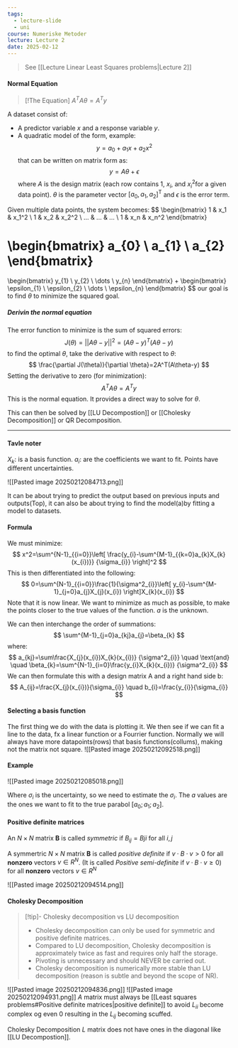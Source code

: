 ```yaml
---
tags:
  - lecture-slide
  - uni
course: Numeriske Metoder
lecture: Lecture 2
date: 2025-02-12
---
```

> See [[Lecture Linear Least Squares problems|Lecture 2]]

#### Normal Equation
> [!The Equation] 
> $A^TA \theta=A^Ty$

A dataset consist of:
- A predictor variable $x$ and a response variable $y$.
- A quadratic model of the form, example:
$$
y=a_{0}+a_{1}x+a_{2}x^2
$$
that can be written on matrix form as:
$$
y=A \theta+\epsilon
$$
where $A$ is the design matrix (each row contains 1, $x_{i}$​, and $x^2_{i}$​ for a given data point). $\theta$ is the parameter vector $[a_{0},a_{1},a_{2}]^\text{T}$ and $\epsilon$ is the error term.

Given multiple data points, the system becomes:
$$
\begin{bmatrix}
1 & x_1 & x_1^2 \\
1 & x_2 & x_2^2 \\
... & ... & ... \\
1 & x_n & x_n^2
\end{bmatrix}

\begin{bmatrix}
a_{0}  \\
a_{1} \\
a_{2}
\end{bmatrix}
=
\begin{bmatrix}
y_{1} \\
y_{2} \\
\dots \\
y_{n}
\end{bmatrix}
+
\begin{bmatrix}
\epsilon_{1} \\
\epsilon_{2} \\
\dots \\
\epsilon_{n}
\end{bmatrix}
$$
our goal is to find $\theta$ to minimize the squared goal.

##### Derivin the normal equation
The error function to minimize is the sum of squared errors:
$$
J(\theta)=||A\theta-y||^2=(A\theta-y)^T(A\theta-y)
$$
to find the optimal $\theta$, take the derivative with respect to $\theta$:
$$
\frac{\partial J(\theta)}{\partial \theta}=2A^T(A\theta-y)
$$
Setting the derivative to zero (for minimization):
$$
A^TA\theta=A^Ty
$$
This is the normal equation. It provides a direct way to solve for $\theta$.

This can then be solved by [[LU Decompostion]] or [[Cholesky Decomposition]] or QR Decomposition.

---
#### Tavle noter
$X_{k}$: is a basis function.
$a_{i}$: are the coefficients we want to fit.
Points have different uncertainties.

![[Pasted image 20250212084713.png]]

It can be about trying to predict the output based on previous inputs and outputs(Top), it can also be about trying to find the model(a)by fitting a model to datasets.

#### Formula
We must minimize:
$$
x^2=\sum^{N-1}_{{i=0}}\left[ \frac{y_{i}-\sum^{M-1}_{{k=0}a_{k}X_{k}(x_{i})}}
{\sigma_{i}} \right]^2
$$
This is then differentiated into the following:
$$
0=\sum^{N-1}_{{i=0}}\frac{1}{\sigma^2_{i}}\left[ y_{i}-\sum^{M-1}_{j=0}a_{j}X_{j}(x_{i}) \right]X_{k}(x_{i})
$$
Note that it is now linear. We want to minimize as much as possible, to make the points closer to the true values of the function. $a$ is the unknown.

We can then interchange the order of summations:
$$
\sum^{M-1}_{j=0}a_{kj}a_{j}=\beta_{k}
$$
where:
$$
a_{kj}=\sum\frac{X_{j}(x_{i})X_{k}(x_{i})}
{\sigma^2_{i}}
\quad
\text{and}
\quad
\beta_{k}=\sum^{N-1}_{i=0}\frac{y_{i}X_{k}(x_{i})}
{\sigma^2_{i}}
$$
We can then formulate this with a design matrix A and a right hand side b:
$$
A_{ij}=\frac{X_{j}(x_{i})}{\sigma_{i}}
\quad
b_{i}=\frac{y_{i}}{\sigma_{i}}
$$


#### Selecting a basis function
The first thing we do with the data is plotting it. We then see if we can fit a line to the data, fx a linear function or a Fourrier function.
Normally we will always have more datapoints(rows) that basis functions(collums), making not the matrix not square.
![[Pasted image 20250212092518.png]]



#### Example 
![[Pasted image 20250212085018.png]]

Where $\sigma_{i}$ is the uncertainty, so we need to estimate the $\sigma_{i}$. The $a$ values are the ones we want to fit to the true parabol $[a_{0};a_{1};a_{2}]$.


#### Positive definite matrices
An $N\times N$ matrix **B** is called *symmetric* if $B_{ij}=Bji$ for all $i,j$

A symmertric $N\times N$ matrix **B** is called *positive definite* if $v \cdot B \cdot v >0$ for all **nonzero** vectors $v \in R^N$. (It is called *Positive semi-definite* if $v\cdot B\cdot v\geq 0$) for all **nonzero** vectors $v \in R^N$

![[Pasted image 20250212094514.png]]

#### Cholesky Decomposition
>[!tip]- Cholesky decomposition vs LU decomposition
>* Cholesky decomposition can only be used for symmetric and positive definite matrices. .
>* Compared to LU decomposition, Cholesky decomposition is approximately twice as fast and requires only half the storage.
>* Pivoting is unnecessary and should NEVER be carried out.
>* Cholesky decomposition is numerically more stable than LU decomposition (reason is subtle and beyond the scope of NR).

![[Pasted image 20250212094836.png]]
![[Pasted image 20250212094931.png]]
$A$ matrix must always be [[Least squares problems#Positive definite matrices|positive definite]] to avoid $L_{ii}$ become complex og even 0 resulting in the $L_{ij}$ becoming scuffed.

Cholesky Decomposition $L$ matrix does not have ones in the diagonal like [[LU Decompostion]].
